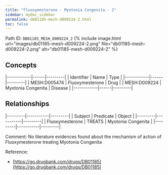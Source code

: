 ```yaml
---
title: "Fluoxymesterone - Myotonia Congenita - 2"
sidebar: mydoc_sidebar
permalink: db01185-mesh-d009224-2.html
toc: false 
---
```



Path ID: `DB01185_MESH_D009224_2`
{% include image.html url="images/db01185-mesh-d009224-2.png" file="db01185-mesh-d009224-2.png" alt="db01185-mesh-d009224-2" %}

## Concepts

|------------|------|---------|
| Identifier | Name | Type    |
|------------|------|---------|
| MESH:D005474 | Fluoxymesterone | Drug |
| MESH:D009224 | Myotonia Congenita | Disease |
|------------|------|---------|

## Relationships

|---------|-----------|---------|
| Subject | Predicate | Object  |
|---------|-----------|---------|
| Fluoxymesterone | TREATS | Myotonia Congenita |
|---------|-----------|---------|

Comment: No literature evidences found about the mechanism of action of Fluoxymesterone treating Myotonia Congenita

Reference: 
  - [https://go.drugbank.com/drugs/DB01185](https://go.drugbank.com/drugs/DB01185)
